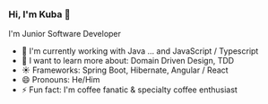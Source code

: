 ### Hi, I'm Kuba 👋

I'm Junior Software Developer 

- 🚀 I'm currently working with Java ... and JavaScript / Typescript
- 🔭 I want to learn more about: Domain Driven Design, TDD
- ☀️ Frameworks: Spring Boot, Hibernate, Angular / React
- 😄 Pronouns: He/Him
- ⚡ Fun fact: I'm coffee fanatic & specialty coffee enthusiast





<!--
**kubaczechowski/kubaczechowski** is a ✨ _special_ ✨ repository because its `README.md` (this file) appears on your GitHub profile.

Here are some ideas to get you started:

- 🔭 I’m currently working on ...
- 🌱 I’m currently learning ...
- 👯 I’m looking to collaborate on ...
- 🤔 I’m looking for help with ...
- 💬 Ask me about ...
- 📫 How to reach me: ...
- 😄 Pronouns: ...
- ⚡ Fun fact: ...
-->

